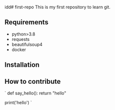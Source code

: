 idd# first-repo
This is my first repository to learn git.

## Requirements

- python>3.8
- requests
- beautifulsoup4
- docker

## Installation

## How to contribute

`
def say_hello():
    return "hello"
    
print('hello')
`
